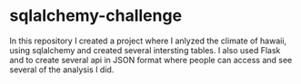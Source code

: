 # sqlalchemy-challenge

In this repository I created a project where I anlyzed the climate of hawaii,
using sqlalchemy and created several intersting tables. I also used Flask and to create 
several api in JSON format where people can access and see several of the analysis I did.
